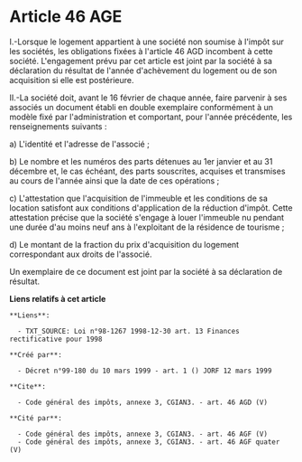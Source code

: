 # Article 46 AGE

I.-Lorsque le logement appartient à une société non soumise à l'impôt sur les sociétés, les obligations fixées à l'article 46
AGD incombent à cette société. L'engagement prévu par cet article est joint par la société à sa déclaration du résultat de
l'année d'achèvement du logement ou de son acquisition si elle est postérieure. 

II.-La société doit, avant le 16 février de chaque année, faire parvenir à ses associés un document établi en double
exemplaire conformément à un modèle fixé par l'administration et comportant, pour l'année précédente, les renseignements
suivants : 

a) L'identité et l'adresse de l'associé ; 

b) Le nombre et les numéros des parts détenues au 1er janvier et au 31 décembre et, le cas échéant, des parts souscrites,
acquises et transmises au cours de l'année ainsi que la date de ces opérations ; 

c) L'attestation que l'acquisition de l'immeuble et les conditions de sa location satisfont aux conditions d'application de
la réduction d'impôt. Cette attestation précise que la société s'engage à louer l'immeuble nu pendant une durée d'au moins
neuf ans à l'exploitant de la résidence de tourisme ; 

d) Le montant de la fraction du prix d'acquisition du logement correspondant aux droits de l'associé. 

Un exemplaire de ce document est joint par la société à sa déclaration de résultat.

**Liens relatifs à cet article**

	**Liens**:

	  - TXT_SOURCE: Loi n°98-1267 1998-12-30 art. 13 Finances rectificative pour 1998

	**Créé par**:

	  - Décret n°99-180 du 10 mars 1999 - art. 1 () JORF 12 mars 1999

	**Cite**:

	  - Code général des impôts, annexe 3, CGIAN3. - art. 46 AGD (V)

	**Cité par**:

	  - Code général des impôts, annexe 3, CGIAN3. - art. 46 AGF (V)
	  - Code général des impôts, annexe 3, CGIAN3. - art. 46 AGF quater (V)
